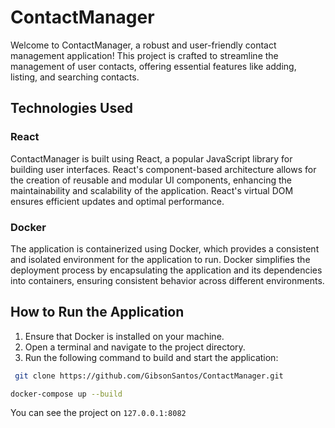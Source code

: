 # ContactManager

Welcome to ContactManager, a robust and user-friendly contact management application! This project is crafted to streamline the management of user contacts, offering essential features like adding, listing, and searching contacts.


## Technologies Used

### React
ContactManager is built using React, a popular JavaScript library for building user interfaces. React's component-based architecture allows for the creation of reusable and modular UI components, enhancing the maintainability and scalability of the application. React's virtual DOM ensures efficient updates and optimal performance.

### Docker
The application is containerized using Docker, which provides a consistent and isolated environment for the application to run. Docker simplifies the deployment process by encapsulating the application and its dependencies into containers, ensuring consistent behavior across different environments.

## How to Run the Application

1. Ensure that Docker is installed on your machine.
2. Open a terminal and navigate to the project directory.
3. Run the following command to build and start the application:

```bash
 git clone https://github.com/GibsonSantos/ContactManager.git
```
```bash
docker-compose up --build
```

You can see the project on ```127.0.0.1:8082```

